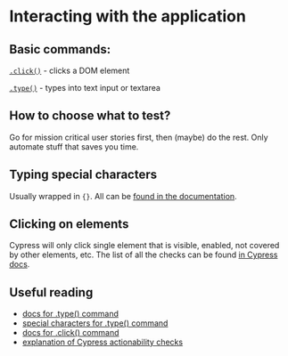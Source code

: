 # Interacting with the application

## Basic commands:
[`.click()`](https://docs.cypress.io/api/commands/click.html#Syntax) - clicks a DOM element

[`.type()`](https://docs.cypress.io/api/commands/type.html#Syntax) - types into text input or textarea

## How to choose what to test?
Go for mission critical user stories first, then (maybe) do the rest. Only automate  stuff that saves you time.

## Typing special characters
Usually wrapped in `{}`. All can be [found in the documentation](https://docs.cypress.io/api/commands/type.html#Arguments).

## Clicking on elements
Cypress will only click single element that is visible, enabled, not covered by other elements, etc. The list of all the checks can be found [in Cypress docs](https://docs.cypress.io/guides/core-concepts/interacting-with-elements#Actionability). 

## Useful reading
* [docs for .type() command](https://docs.cypress.io/api/commands/type.html)
* [special characters for .type() command](https://docs.cypress.io/api/commands/type.html#Arguments)
* [docs for .click() command](https://docs.cypress.io/api/commands/click.html#Syntax)
* [explanation of Cypress actionability checks](https://docs.cypress.io/guides/core-concepts/interacting-with-elements#Actionability)